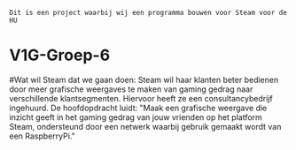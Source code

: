     Dit is een project waarbij wij een programma bouwen voor Steam voor de HU
# V1G-Groep-6



#Wat wil Steam dat we gaan doen:
Steam wil haar klanten beter bedienen door meer grafische weergaves te maken van gaming gedrag naar verschillende klantsegmenten. Hiervoor heeft ze een consultancybedrijf ingehuurd. De hoofdopdracht luidt: "Maak een grafische weergave die inzicht geeft in het gaming gedrag van jouw vrienden op het platform Steam, ondersteund door een netwerk waarbij gebruik gemaakt wordt van een RaspberryPi."